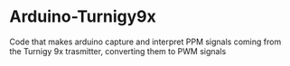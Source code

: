 # Arduino-Turnigy9x
Code that makes arduino capture and interpret PPM signals coming from the Turnigy 9x trasmitter, converting them to PWM signals
